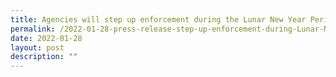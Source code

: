 ```yaml
---
title: Agencies will step up enforcement during the Lunar New Year Period
permalink: /2022-01-28-press-release-step-up-enforcement-during-Lunar-New-Year
date: 2022-01-28
layout: post
description: ""
---
```

